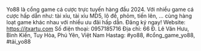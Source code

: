 Yo88 là cổng game cá cược trực tuyến hàng đầu 2024. Với nhiều game cá cược hấp dẫn như: tài xỉu, tài xỉu MD5, lô đề, phỏm, tiến lên, ... cùng hàng loạt game khác nhau với nhiều ưu đãi hấp dẫn. Đăng ký ngay!
Website: https://itxartu.com
Số điện thoại: 0957185716
Địa chỉ: 66 Đ. Lê Văn Hưu, Bình Kiến, Tuy Hòa, Phú Yên, Việt Nam
Hastag: #yo88, #cổng_game_yo88, #tải_yo88